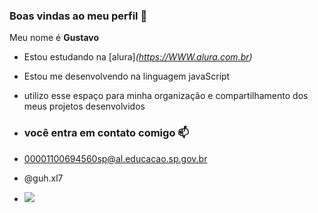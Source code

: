 ### Boas vindas ao meu perfil 💙

Meu nome é **Gustavo**

- Estou estudando na [alura]_(https://WWW.alura.com.br)_
- Estou me desenvolvendo na linguagem javaScript
- utilizo esse espaço para minha organização e compartilhamento dos meus projetos desenvolvidos

- ### você entra em contato comigo 📫

- 00001100694560sp@al.educacao.sp.gov.br

- @guh.xl7

- ![](https://media1.tenor.com/m/R76WLhBo4EIAAAAd/lebron-james.gif)
